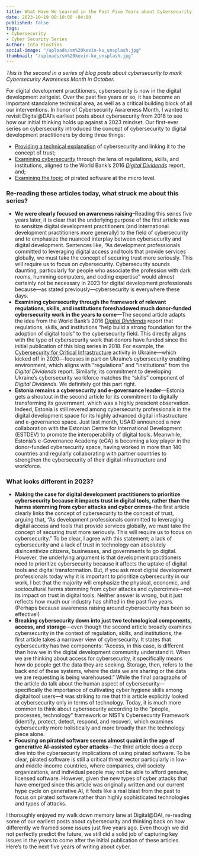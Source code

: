 ```yaml
---
title: What Have We Learned in the Past Five Years about Cybersecurity?
date: 2023-10-19 08:10:00 -04:00
published: false
tags:
- Cybersecurity
- Cyber Security Series
Author: Inta Plostins
social-image: "/uploads/sm%20kevin-ku_unsplash.jpg"
thumbnail: "/uploads/sm%20kevin-ku_unsplash.jpg"
---
```


*This is the second in a series of blog posts about cybersecurity to mark Cybersecurity Awareness Month in October.*

For digital development practitioners, cybersecurity is now in the digital development zeitgeist. Over the past five years or so, it has become an important standalone technical area, as well as a critical building block of all our interventions. In honor of Cybersecurity Awareness Month, I wanted to revisit Digital@DAI’s earliest posts about cybersecurity from 2018 to see how our initial thinking holds up against a 2023 mindset. Our first-ever series on cybersecurity introduced the concept of cybersecurity to digital development practitioners by doing three things:

* [Providing a technical explanation](https://dai-global-digital.com/cybersecurity-series-part-1-trust-is-why-cyber-security-matters-to-digital-development.html?utm_source=related-box) of cybersecurity and linking it to the concept of trust;
* [Examining cybersecurity](https://dai-global-digital.com/cyber-security-2.html) through the lens of regulations, skills, and institutions, aligned to the World Bank’s 2016 *[Digital Dividends](https://documents1.worldbank.org/curated/en/896971468194972881/pdf/102725-PUB-Replacement-PUBLIC.pdf)* report, and;
* [Examining the topic](https://dai-global-digital.com/cyber-security-series-part-3-pirated-software.html) of pirated software at the micro level.

### Re-reading these articles today, what struck me about this series?

* **We were clearly focused on awareness raising**–Reading this series five years later, it is clear that the underlying purpose of the first article was to sensitize digital development practitioners (and international development practitioners more generally) to the field of cybersecurity and to emphasize the nuanced interplay between cybersecurity and digital development. Sentences like, “As development professionals committed to leveraging digital access and tools that provide services globally, we must take the concept of securing trust more seriously. This will require us to focus on cybersecurity. Cybersecurity sounds daunting, particularly for people who associate the profession with dark rooms, humming computers, and coding expertise” would almost certainly not be necessary in 2023 for digital development professionals because—as stated previously—cybersecurity is everywhere these days.
* **Examining cybersecurity through the framework of relevant regulations, skills, and institutions foreshadowed much donor-funded cybersecurity work in the years to come**—The second article adapts the idea from the World Bank’s 2016 *[Digital Dividends](https://documents1.worldbank.org/curated/en/896971468194972881/pdf/102725-PUB-Replacement-PUBLIC.pdf)* report that regulations, skills, and institutions “help build a strong foundation for the adoption of digital tools” to the cybersecurity field. This directly aligns with the type of cybersecurity work that donors have funded since the initial publication of this blog series in 2018. For example, the [Cybersecurity for Critical Infrastructure](https://www.dai.com/our-work/projects/ukraine-cybersecurity-for-critical-infrastructure-activity) activity in Ukraine—which kicked off in 2020—focuses in part on Ukraine’s cybersecurity enabling environment, which aligns with “regulations” and “institutions” from the *Digital Dividends* report. Similarly, its commitment to developing Ukraine’s cybersecurity workforce matches the “skills” component of *Digital Dividends*. We definitely got this part right.
* **Estonia remains a cybersecurity and e-governance leader**—Estonia gets a shoutout in the second article for its commitment to digitally transforming its government, which was a highly prescient observation. Indeed, Estonia is still revered among cybersecurity professionals in the digital development space for its highly advanced digital infrastructure and e-governance space. Just last month, USAID announced a new collaboration with the Estonian Centre for International Development (ESTDEV) to promote the interoperability of digital tools. Meanwhile, Estonia’s e-Governance Academy (eGA) is becoming a key player in the donor-funded cybersecurity space, having worked in more than 140 countries and regularly collaborating with partner countries to strengthen the cybersecurity of their digital infrastructure and workforce.

### What looks different in 2023? 

* **Making the case for digital development practitioners to prioritize cybersecurity because it impacts trust in digital tools, rather than the harms stemming from cyber attacks and cyber crimes**–the first article clearly links the concept of cybersecurity to the concept of trust, arguing that, “As development professionals committed to leveraging digital access and tools that provide services globally, we must take the concept of securing trust more seriously. This will require us to focus on cybersecurity.” To be clear, I agree with this statement; a lack of cybersecurity and a lack of trust in technology can absolutely disincentivize citizens, businesses, and governments to go digital. However, the underlying argument is that development practitioners need to prioritize cybersecurity because it affects the uptake of digital tools and digital transformation. But, if you ask most digital development professionals today why it is important to prioritize cybersecurity in our work, I bet that the majority will emphasize the physical, economic, and sociocultural harms stemming from cyber attacks and cybercrimes—not its impact on trust in digital tools. Neither answer is wrong, but it just reflects how much our industry has shifted in the past five years. (Perhaps because awareness raising around cybersecurity has been so effective!)
* **Breaking cybersecurity down into just two technological components, access, and storage**—even though the second article broadly examines cybersecurity in the context of regulation, skills, and institutions, the first article takes a narrower view of cybersecurity. It states that cybersecurity has two components: “Access, in this case, is different than how we in the digital development community understand it. When we are thinking about access for cybersecurity, it specifically means how do people get the data they are seeking. Storage, then, refers to the back end of these systems, where the data we are sharing or the data we are requesting is being warehoused.” While the final paragraphs of the article do talk about the human aspect of cybersecurity— specifically the importance of cultivating cyber hygiene skills among digital tool users—it was striking to me that this article explicitly looked at cybersecurity only in terms of technology. Today, it is much more common to think about cybersecurity according to the “people, processes, technology” framework or NIST’s Cybersecurity Framework (identify, protect, detect, respond, and recover), which examines cybersecurity more holistically and more broadly than the technology piece alone.
* **Focusing on pirated software seems almost quaint in the age of generative AI-assisted cyber attacks**—the third article does a deep dive into the cybersecurity implications of using pirated software. To be clear, pirated software is still a critical threat vector particularly in low- and middle-income countries, where companies, civil society organizations, and individual people may not be able to afford genuine, licensed software. However, given the new types of cyber attacks that have emerged since this article was originally written and our current hype cycle on generative AI, it feels like a real blast from the past to focus on pirated software rather than highly sophisticated technologies and types of attacks.

I thoroughly enjoyed my walk down memory lane at Digital@DAI, re-reading some of our earliest posts about cybersecurity and thinking back on how differently we framed some issues just five years ago. Even though we did not perfectly predict the future, we still did a solid job of capturing key issues in the years to come after the initial publication of these articles. Here’s to the next five years of writing about cyber.